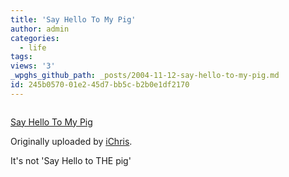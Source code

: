 ```yaml
---
title: 'Say Hello To My Pig'
author: admin
categories:
  - life
tags: 
views: '3'
_wpghs_github_path: _posts/2004-11-12-say-hello-to-my-pig.md
id: 245b0570-01e2-45d7-bb5c-b2b0e1df2170
---
```

<p><a href="http://www.flickr.com/photos/lemon/1424309/" title="photo sharing"><img src="http://www.flickr.com/photos/1424309_6434de0d62_m.jpg" alt="" /></a></p>
<p><a href="http://www.flickr.com/photos/lemon/1424309/">Say Hello To My Pig</a></p>
<p>Originally uploaded by <a href="http://www.flickr.com/people/lemon/">iChris</a>.</p>
<p>It's not 'Say Hello to THE pig'</p>
